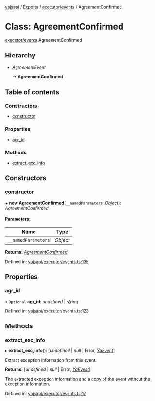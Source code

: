 [yajsapi](../README.md) / [Exports](../modules.md) / [executor/events](../modules/executor_events.md) / AgreementConfirmed

# Class: AgreementConfirmed

[executor/events](../modules/executor_events.md).AgreementConfirmed

## Hierarchy

* *AgreementEvent*

  ↳ **AgreementConfirmed**

## Table of contents

### Constructors

- [constructor](executor_events.agreementconfirmed.md#constructor)

### Properties

- [agr\_id](executor_events.agreementconfirmed.md#agr_id)

### Methods

- [extract\_exc\_info](executor_events.agreementconfirmed.md#extract_exc_info)

## Constructors

### constructor

\+ **new AgreementConfirmed**(`__namedParameters`: *Object*): [*AgreementConfirmed*](executor_events.agreementconfirmed.md)

#### Parameters:

Name | Type |
------ | ------ |
`__namedParameters` | *Object* |

**Returns:** [*AgreementConfirmed*](executor_events.agreementconfirmed.md)

Defined in: [yajsapi/executor/events.ts:135](https://github.com/golemfactory/yajsapi/blob/0a8d8c8/yajsapi/executor/events.ts#L135)

## Properties

### agr\_id

• `Optional` **agr\_id**: *undefined* \| *string*

Defined in: [yajsapi/executor/events.ts:123](https://github.com/golemfactory/yajsapi/blob/0a8d8c8/yajsapi/executor/events.ts#L123)

## Methods

### extract\_exc\_info

▸ **extract_exc_info**(): [*undefined* \| *null* \| Error, [*YaEvent*](executor_events.yaevent.md)]

Extract exception information from this event.

**Returns:** [*undefined* \| *null* \| Error, [*YaEvent*](executor_events.yaevent.md)]

The extracted exception information and a copy of the event without the exception information.

Defined in: [yajsapi/executor/events.ts:17](https://github.com/golemfactory/yajsapi/blob/0a8d8c8/yajsapi/executor/events.ts#L17)
